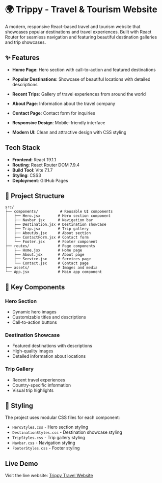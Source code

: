 # 🌍 Trippy - Travel & Tourism Website

A modern, responsive React-based travel and tourism website that showcases popular destinations and travel experiences. Built with React Router for seamless navigation and featuring beautiful destination galleries and trip showcases.

## ✨ Features

- **Home Page**: Hero section with call-to-action and featured destinations

- **Popular Destinations**: Showcase of beautiful locations with detailed descriptions

- **Recent Trips**: Gallery of travel experiences from around the world

- **About Page**: Information about the travel company

- **Contact Page**: Contact form for inquiries

- **Responsive Design**: Mobile-friendly interface

- **Modern UI**: Clean and attractive design with CSS styling

## Tech Stack

- **Frontend**: React 19.1.1
- **Routing**: React Router DOM 7.9.4
- **Build Tool**: Vite 7.1.7
- **Styling**: CSS3
- **Deployment**: GitHub Pages


## 📁 Project Structure

```
src/
├── components/          # Reusable UI components
│   ├── Hero.jsx        # Hero section component
│   ├── Navbar.jsx      # Navigation bar
│   ├── Destination.jsx # Destination showcase
│   ├── Trip.jsx        # Trip gallery
│   ├── AboutUs.jsx     # About section
│   ├── ContactForm.jsx # Contact form
│   └── Footer.jsx      # Footer component
├── routes/             # Page components
│   ├── Home.jsx        # Home page
│   ├── About.jsx       # About page
│   ├── Service.jsx     # Services page
│   └── Contact.jsx     # Contact page
├── assets/             # Images and media
└── App.jsx             # Main app component
```

## 🌟 Key Components

### Hero Section
- Dynamic hero images
- Customizable titles and descriptions
- Call-to-action buttons

### Destination Showcase
- Featured destinations with descriptions
- High-quality images
- Detailed information about locations

### Trip Gallery
- Recent travel experiences
- Country-specific information
- Visual trip highlights

## 🎨 Styling

The project uses modular CSS files for each component:
- `HeroStyles.css` - Hero section styling
- `DestinationStyles.css` - Destination showcase styling
- `TripStyles.css` - Trip gallery styling
- `Navbar.css` - Navigation styling
- `FooterStyles.css` - Footer styling



## Live Demo

Visit the live website: [Trippy Travel Website](https://Amarta113.github.io/Trippy)



